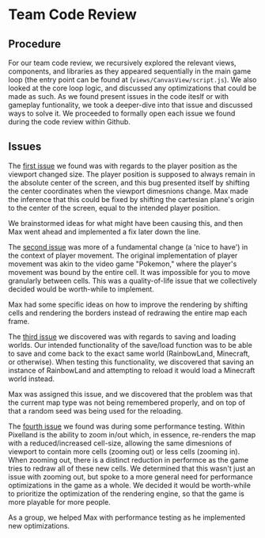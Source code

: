 # Team Code Review
## Procedure
For our team code review, we recursively explored the relevant views, components, and libraries as they appeared sequentially in the main game loop (the entry point can be found at (```views/CanvasView/script.js```). We also looked at the core loop logic, and discussed any optimizations that could be made as such. As we found present issues in the code iteslf or with gameplay funtionality, we took a deeper-dive into that issue and discussed ways to solve it. We proceeded to formally open each issue we found during the code review within Github.

## Issues
The [first issue](https://github.com/maxpatiiuk/eecs-448-pixelland/issues/46) we found was with regards to the player position as the viewport changed size. The player position is supposed to always remain in the absolute center of the screen, and this bug presented itself by shifting the center coordinates when the viewport dimesnions change. Max made the inference that this could be fixed by shifting the cartesian plane's origin to the center of the screen, equal to the intended player position.

We brainstormed ideas for what might have been causing this, and then Max went ahead and implemented a fix later down the line. 

The [second issue](https://github.com/maxpatiiuk/eecs-448-pixelland/issues/47) was more of a fundamental change (a 'nice to have') in the context of player movement. The original implementation of player movement was akin to the video game "Pokemon," where the player's movement was bound by the entire cell. It was impossible for you to move granularly between cells. This was a quality-of-life issue that we collectively decided would be worth-while to implement.

Max had some specific ideas on how to improve the rendering by shifting cells and rendering the borders instead of redrawing the entire map each frame.

The [third issue](https://github.com/maxpatiiuk/eecs-448-pixelland/issues/50) we discovered was with regards to saving and loading worlds. Our intended functionality of the save/load function was to be able to save and come back to the exact same world (RainbowLand, Minecraft, or otherwise). When testing this functionality, we discovered that saving an instance of RainbowLand and attempting to reload it would load a Minecraft world instead.

Max was assigned this issue, and we discovered that the problem was that the current map type was not being remembered properly, and on top of that a random seed was being used for the reloading.

The [fourth issue](https://github.com/maxpatiiuk/eecs-448-pixelland/issues/51) we found was during some performance testing. Within Pixelland is the ability to zoom in/out which, in essence, re-renders the map with a reduced/increased cell-size, allowing the same dimesnions of viewport to contain more cells (zooming out) or less cells (zooming in). When zooming out, there is a distinct reduction in performce as the game tries to redraw all of these new cells. We determined that this wasn't just an issue with zooming out, but spoke to a more general need for performance optimizations in the game as a whole. We decided it would be worth-while to prioritize the optimization of the rendering engine, so that the game is more playable for more people.

As a group, we helped Max with performance testing as he implemented new optimizations.


